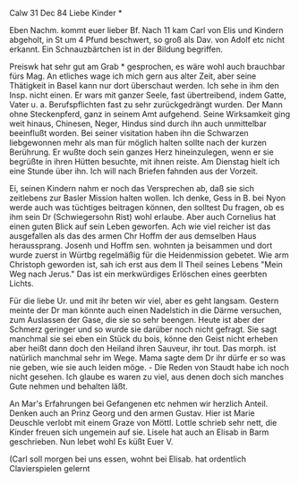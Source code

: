  Calw 31 Dec 84
Liebe Kinder <Marie>*

Eben Nachm. kommt euer lieber Bf. Nach 11 kam Carl von Elis und Kindern abgeholt, in St um 4 Pfund beschwert, so groß als Dav. von Adolf etc nicht erkannt. Ein Schnauzbärtchen ist in der Bildung begriffen.

Preiswk hat sehr gut am Grab <von Josenhans>* gesprochen, es wäre wohl auch brauchbar fürs Mag. An etliches wage ich mich gern aus alter Zeit, aber seine Thätigkeit in Basel kann nur dort überschaut werden. Ich sehe in ihm den Insp. nicht einen. Er wars mit ganzer Seele, fast übertreibend, indem Gatte, Vater u. a. Berufspflichten fast zu sehr zurückgedrängt wurden. Der Mann ohne Steckenpferd, ganz in seinem Amt aufgehend. Seine Wirksamkeit ging weit hinaus, Chinesen, Neger, Hindus sind durch ihn auch unmittelbar beeinflußt worden. Bei seiner visitation haben ihn die Schwarzen liebgewonnen mehr als man für möglich halten sollte nach der kurzen Berührung. Er wußte doch sein ganzes Herz hineinzulegen, wenn er sie begrüßte in ihren Hütten besuchte, mit ihnen reiste. Am Dienstag hielt ich eine Stunde über ihn. Ich will nach Briefen fahnden aus der Vorzeit.

Ei, seinen Kindern nahm er noch das Versprechen ab, daß sie sich zeitlebens zur Basler Mission halten wollen. Ich denke, Gess in B. bei Nyon werde auch was tüchtiges beitragen können, den solltest Du fragen, ob es ihm sein Dr (Schwiegersohn Rist) wohl erlaube. Aber auch Cornelius hat einen guten Blick auf sein Leben geworfen. Ach wie viel reicher ist das ausgefallen als das des armen Chr Hoffm der aus demselben Haus heraussprang. Josenh und Hoffm sen. wohnten ja beisammen und dort wurde zuerst in Würtbg regelmäßig für die Heidenmission gebetet. Wie arm Christoph geworden ist, sah ich erst aus dem II Theil seines Lebens "Mein Weg nach Jerus." Das ist ein merkwürdiges Erlöschen eines geerbten Lichts.

Für die liebe Ur. und mit ihr beten wir viel, aber es geht langsam. Gestern meinte der Dr man könnte auch einen Nadelstich in die Därme versuchen, zum Auslassen der Gase, die sie so sehr beengen. Heute ist aber der Schmerz geringer und so wurde sie darüber noch nicht gefragt. Sie sagt manchmal sie sei eben ein Stück du bois, könne den Geist nicht erheben aber heißt dann doch den Heiland ihren Sauveur, ihr tout. Das morph. ist natürlich manchmal sehr im Wege. Mama sagte dem Dr ihr dürfe er so was nie geben, wie sie auch leiden möge. - Die Reden von Staudt habe ich noch nicht gesehen. Ich glaube es waren zu viel, aus denen doch sich manches Gute nehmen und behalten läßt.

An Mar's Erfahrungen bei Gefangenen etc nehmen wir herzlich Anteil. Denken auch an Prinz Georg und den armen Gustav. Hier ist Marie Deuschle verlobt mit einem Graze von Möttl. Lottle schrieb sehr nett, die Kinder freuen sich ungemein auf sie. Lisele hat auch an Elisab in Barm geschrieben. Nun lebet wohl Es küßt
 Euer V.

(Carl soll morgen bei uns essen, wohnt bei Elisab. hat ordentlich Clavierspielen gelernt
